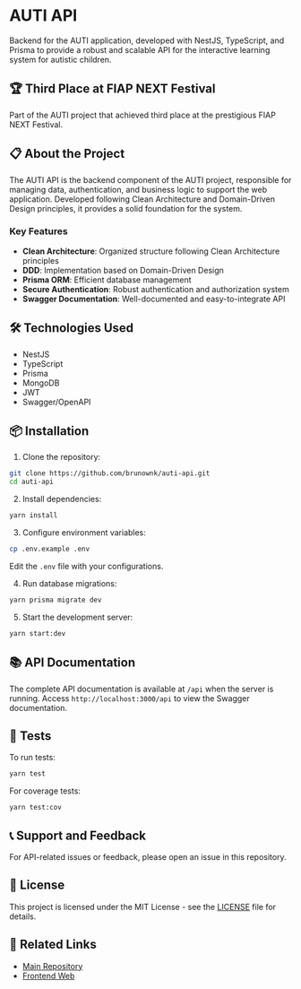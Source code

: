 # AUTI API

Backend for the AUTI application, developed with NestJS, TypeScript, and Prisma to provide a robust and scalable API for the interactive learning system for autistic children.

## 🏆 Third Place at FIAP NEXT Festival

Part of the AUTI project that achieved third place at the prestigious FIAP NEXT Festival.

## 📋 About the Project

The AUTI API is the backend component of the AUTI project, responsible for managing data, authentication, and business logic to support the web application. Developed following Clean Architecture and Domain-Driven Design principles, it provides a solid foundation for the system.

### Key Features

- **Clean Architecture**: Organized structure following Clean Architecture principles
- **DDD**: Implementation based on Domain-Driven Design
- **Prisma ORM**: Efficient database management
- **Secure Authentication**: Robust authentication and authorization system
- **Swagger Documentation**: Well-documented and easy-to-integrate API

## 🛠️ Technologies Used

- NestJS
- TypeScript
- Prisma
- MongoDB
- JWT
- Swagger/OpenAPI

## 📦 Installation

1. Clone the repository:
```bash
git clone https://github.com/brunownk/auti-api.git
cd auti-api
```

2. Install dependencies:
```bash
yarn install
```

3. Configure environment variables:
```bash
cp .env.example .env
```
Edit the `.env` file with your configurations.

4. Run database migrations:
```bash
yarn prisma migrate dev
```

5. Start the development server:
```bash
yarn start:dev
```

## 📚 API Documentation

The complete API documentation is available at `/api` when the server is running. Access `http://localhost:3000/api` to view the Swagger documentation.

## 🧪 Tests

To run tests:
```bash
yarn test
```

For coverage tests:
```bash
yarn test:cov
```

## 📞 Support and Feedback

For API-related issues or feedback, please open an issue in this repository.

## 📄 License

This project is licensed under the MIT License - see the [LICENSE](LICENSE) file for details.

## 🔗 Related Links

- [Main Repository](https://github.com/brunownk/auti)
- [Frontend Web](https://github.com/brunownk/auti-web)
